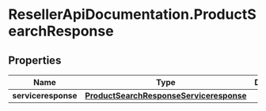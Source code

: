 # ResellerApiDocumentation.ProductSearchResponse

## Properties

Name | Type | Description | Notes
------------ | ------------- | ------------- | -------------
**serviceresponse** | [**ProductSearchResponseServiceresponse**](ProductSearchResponseServiceresponse.md) |  | [optional] 


